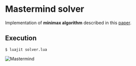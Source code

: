 # Mastermind solver
Implementation of **minimax algorithm** described in this [paper](http://www.cs.uni.edu/~wallingf/teaching/cs3530/resources/knuth-mastermind.pdf).
## Execution
```
$ luajit solver.lua
```
![Mastermind](https://user-images.githubusercontent.com/32973334/187058731-37384695-2d9a-4407-9f46-ef3b36a403a7.jpg)
